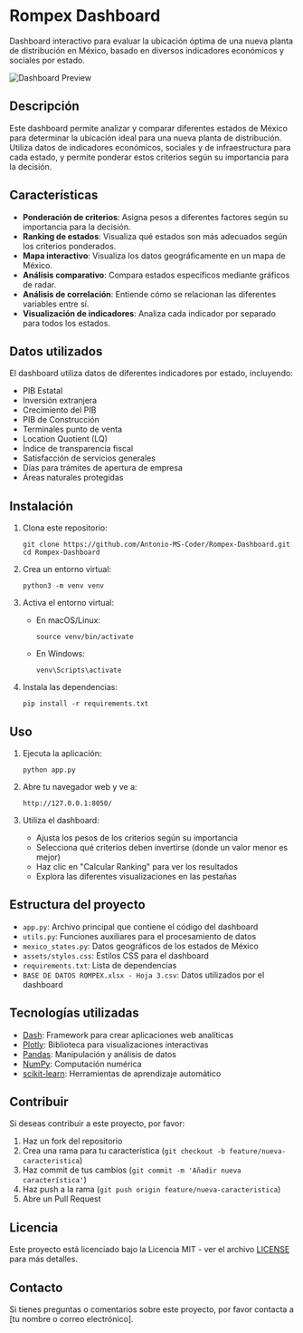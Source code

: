 # Rompex Dashboard

Dashboard interactivo para evaluar la ubicación óptima de una nueva planta de distribución en México, basado en diversos indicadores económicos y sociales por estado.

![Dashboard Preview](https://via.placeholder.com/800x400?text=Rompex+Dashboard+Preview)

## Descripción

Este dashboard permite analizar y comparar diferentes estados de México para determinar la ubicación ideal para una nueva planta de distribución. Utiliza datos de indicadores económicos, sociales y de infraestructura para cada estado, y permite ponderar estos criterios según su importancia para la decisión.

## Características

- **Ponderación de criterios**: Asigna pesos a diferentes factores según su importancia para la decisión.
- **Ranking de estados**: Visualiza qué estados son más adecuados según los criterios ponderados.
- **Mapa interactivo**: Visualiza los datos geográficamente en un mapa de México.
- **Análisis comparativo**: Compara estados específicos mediante gráficos de radar.
- **Análisis de correlación**: Entiende cómo se relacionan las diferentes variables entre sí.
- **Visualización de indicadores**: Analiza cada indicador por separado para todos los estados.

## Datos utilizados

El dashboard utiliza datos de diferentes indicadores por estado, incluyendo:
- PIB Estatal
- Inversión extranjera
- Crecimiento del PIB
- PIB de Construcción
- Terminales punto de venta
- Location Quotient (LQ)
- Índice de transparencia fiscal
- Satisfacción de servicios generales
- Días para trámites de apertura de empresa
- Áreas naturales protegidas

## Instalación

1. Clona este repositorio:
   ```
   git clone https://github.com/Antonio-MS-Coder/Rompex-Dashboard.git
   cd Rompex-Dashboard
   ```

2. Crea un entorno virtual:
   ```
   python3 -m venv venv
   ```

3. Activa el entorno virtual:
   - En macOS/Linux:
     ```
     source venv/bin/activate
     ```
   - En Windows:
     ```
     venv\Scripts\activate
     ```

4. Instala las dependencias:
   ```
   pip install -r requirements.txt
   ```

## Uso

1. Ejecuta la aplicación:
   ```
   python app.py
   ```

2. Abre tu navegador web y ve a:
   ```
   http://127.0.0.1:8050/
   ```

3. Utiliza el dashboard:
   - Ajusta los pesos de los criterios según su importancia
   - Selecciona qué criterios deben invertirse (donde un valor menor es mejor)
   - Haz clic en "Calcular Ranking" para ver los resultados
   - Explora las diferentes visualizaciones en las pestañas

## Estructura del proyecto

- `app.py`: Archivo principal que contiene el código del dashboard
- `utils.py`: Funciones auxiliares para el procesamiento de datos
- `mexico_states.py`: Datos geográficos de los estados de México
- `assets/styles.css`: Estilos CSS para el dashboard
- `requirements.txt`: Lista de dependencias
- `BASE DE DATOS ROMPEX.xlsx - Hoja 3.csv`: Datos utilizados por el dashboard

## Tecnologías utilizadas

- [Dash](https://dash.plotly.com/): Framework para crear aplicaciones web analíticas
- [Plotly](https://plotly.com/python/): Biblioteca para visualizaciones interactivas
- [Pandas](https://pandas.pydata.org/): Manipulación y análisis de datos
- [NumPy](https://numpy.org/): Computación numérica
- [scikit-learn](https://scikit-learn.org/): Herramientas de aprendizaje automático

## Contribuir

Si deseas contribuir a este proyecto, por favor:
1. Haz un fork del repositorio
2. Crea una rama para tu característica (`git checkout -b feature/nueva-caracteristica`)
3. Haz commit de tus cambios (`git commit -m 'Añadir nueva característica'`)
4. Haz push a la rama (`git push origin feature/nueva-caracteristica`)
5. Abre un Pull Request

## Licencia

Este proyecto está licenciado bajo la Licencia MIT - ver el archivo [LICENSE](LICENSE) para más detalles.

## Contacto

Si tienes preguntas o comentarios sobre este proyecto, por favor contacta a [tu nombre o correo electrónico]. 